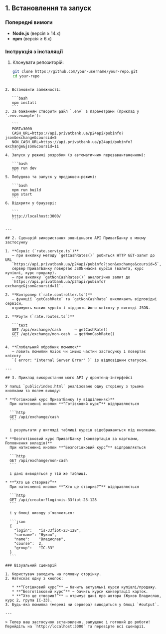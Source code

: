 ## 1. Встановлення та запуск

### Попередні вимоги
- **Node.js** (версія ≥ 14.x)
- **npm** (версія ≥ 6.x)

### Інструкція з інсталяції
1. Клонувати репозиторій:
   ```bash
   git clone https://github.com/your-username/your-repo.git
   cd your-repo
````

2. Встановити залежності:

   ```bash
   npm install
   ```
3. За бажанням створити файл `.env` з параметрами (приклад у `.env.example`):

   ```
   PORT=3000
   CASH_URL=https://api.privatbank.ua/p24api/pubinfo?json&exchange&coursid=5
   NON_CASH_URL=https://api.privatbank.ua/p24api/pubinfo?exchange&json&coursid=11
   ```
4. Запуск у режимі розробки (з автоматичним перезавантаженням):

   ```bash
   npm run dev
   ```
5. Побудова та запуск у продакшен-режимі:

   ```bash
   npm run build
   npm start
   ```
6. Відкрити у браузері:

   ```
   http://localhost:3000/
   ```

---

## 2. Сценарій використання зовнішнього API ПриватБанку в моєму застосунку

1. **Сервіс (`rate.service.ts`)**
   – при виклику методу `getCashRates()` робиться HTTP GET-запит до URL
   `https://api.privatbank.ua/p24api/pubinfo?json&exchange&coursid=5`,
   сервер ПриватБанку повертає JSON-масив курсів (валюта, курс купівлі, курс продажу).
   – при виклику `getNonCashRates()` аналогічно запит до
   `https://api.privatbank.ua/p24api/pubinfo?exchange&json&coursid=11`.

2. **Контролер (`rate.controller.ts`)**
   – функції `getCashRate` та `getNonCashRate` викликають відповідні сервіси,
   отримують масив курсів і віддають його клієнту у вигляді JSON.

3. **Роути (`rate.routes.ts`)**

   ```text
   GET /api/exchange/cash      → getCashRate()
   GET /api/exchange/non-cash  → getNonCashRate()
   ```

4. **Глобальний обробник помилок**
   – ловить помилки Axios чи інших частин застосунку і повертає клієнту
   `{ error: "Internal Server Error" }` із відповідним статусом.

---

## 3. Приклад використання мого API у фронтенд-інтерфейсі

У папці `public/index.html` реалізовано одну сторінку з трьома кнопками та полем виводу:

* **Готівковий курс ПриватБанку (у відділеннях)**
  При натисненні кнопки **“Готівковий курс”** відправляється

  ```http
  GET /api/exchange/cash
  ```

  і результати у вигляді таблиці курсів відображаються під кнопками.

* **Безготівковий курс ПриватБанку (конвертація за картками, Поповнення вкладів)**
  При натисненні кнопки **“Безготівковий курс”** відправляється

  ```http
  GET /api/exchange/non-cash
  ```

  і дані виводяться у тій же таблиці.

* **“Хто це створив?”**
  При натисненні кнопки **“Хто це створив?”** відправляється

  ```http
  GET /api/creator?login=is-33fiot-23-128
  ```

  і у блоці виводу з’являються:

  ```json
  {
    "login":   "is-33fiot-23-128",
    "surname": "Жуков",
    "name":    "Владислав",
    "course":  2,
    "group":   "ІС-33"
  }
  ```

### Візуальний сценарій

1. Користувач заходить на головну сторінку.
2. Натискає одну з кнопок:

   * **“Готівковий курс”** → бачить актуальні курси купівлі/продажу.
   * **“Безготівковий курс”** → бачить курси конвертації карток.
   * **“Хто це створив?”** → отримує дані про автора (Жуков Владислав, курс 2, група ІС-33).
3. Будь-яка помилка (мережі чи сервера) виводиться у блоці `#output`.

---

> Тепер ваш застосунок встановлено, запущено і готовий до роботи! Перейдіть на `http://localhost:3000` та перевірте всі сценарії.
